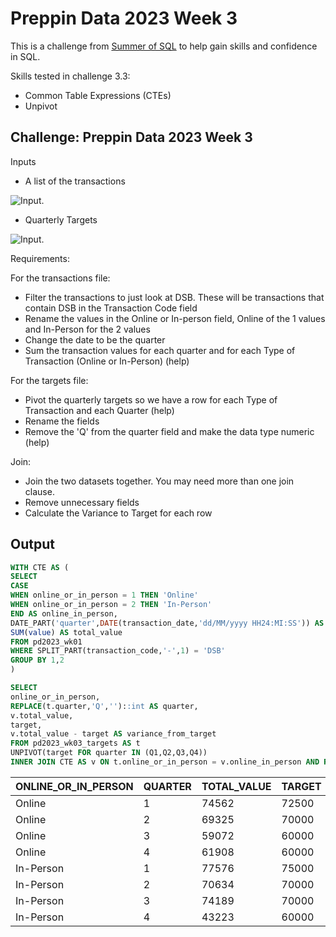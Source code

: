 # Preppin Data 2023 Week 3
This is a challenge from [Summer of SQL](https://github.com/wjsutton/the_summer_of_sql) to help gain skills and confidence in SQL.

Skills tested in challenge 3.3:
- Common Table Expressions (CTEs)
- Unpivot


## Challenge: Preppin Data 2023 Week 3

Inputs
- A list of the transactions

![Input](https://blogger.googleusercontent.com/img/a/AVvXsEi5t8Gjk3PuCXgJN9slk6ja37iyookPwAsuBVF3mPTrlH54H4Qpn1a3ailr1sA-Hb0JA8cEyPcZY8MbkflCEq9zPcLmzIimWXKxRuryUdAaqNJRMN3LDfUk5BnvEx-IiIpna4tH2NSZEAduoFhvzZbz9BC3WnGP1uYQx5TpaWUDWjvdkosAEzR017rRqQ=w640-h228).

- Quarterly Targets

![Input](https://blogger.googleusercontent.com/img/a/AVvXsEhJF9B74360AO-1fdIgkoIPnZU50hlCVfVw03PXf1HDh80iXcBsNZ3h4NGoCq9kJWwyLYKRAh9gK111L5L1T3DJ5zkdrHJM-D9RZBhBoHEVLExm5bizbkLV8qHb-utqUnnjuDox8nJbDIhrVOGWRlsX6InYCLFb5KXdZe6y-apnz8K2qmnDu3_EzI3DDg). 

Requirements:

For the transactions file:
- Filter the transactions to just look at DSB. These will be transactions that contain DSB in the Transaction Code field
- Rename the values in the Online or In-person field, Online of the 1 values and In-Person for the 2 values
- Change the date to be the quarter
- Sum the transaction values for each quarter and for each Type of Transaction (Online or In-Person) (help)

For the targets file:
- Pivot the quarterly targets so we have a row for each Type of Transaction and each Quarter (help)
- Rename the fields
- Remove the 'Q' from the quarter field and make the data type numeric (help)

Join:
- Join the two datasets together. You may need more than one join clause.
- Remove unnecessary fields
- Calculate the Variance to Target for each row


## Output
````sql
WITH CTE AS (
SELECT 
CASE 
WHEN online_or_in_person = 1 THEN 'Online'
WHEN online_or_in_person = 2 THEN 'In-Person'
END AS online_in_person,
DATE_PART('quarter',DATE(transaction_date,'dd/MM/yyyy HH24:MI:SS')) AS quarter,
SUM(value) AS total_value
FROM pd2023_wk01
WHERE SPLIT_PART(transaction_code,'-',1) = 'DSB'
GROUP BY 1,2
)

SELECT 
online_or_in_person,
REPLACE(t.quarter,'Q','')::int AS quarter,
v.total_value,
target,
v.total_value - target AS variance_from_target
FROM pd2023_wk03_targets AS t
UNPIVOT(target FOR quarter IN (Q1,Q2,Q3,Q4))
INNER JOIN CTE AS v ON t.online_or_in_person = v.online_in_person AND REPLACE(t.quarter,'Q','')::int = v.quarter;
````
| ONLINE_OR_IN_PERSON | QUARTER | TOTAL_VALUE | TARGET | VARIANCE_FROM_TARGET |
|---------------------|---------|-------------|--------|-----------------------|
| Online              | 1       | 74562       | 72500  | 2062                  |
| Online              | 2       | 69325       | 70000  | -675                  |
| Online              | 3       | 59072       | 60000  | -928                  |
| Online              | 4       | 61908       | 60000  | 1908                  |
| In-Person           | 1       | 77576       | 75000  | 2576                  |
| In-Person           | 2       | 70634       | 70000  | 634                   |
| In-Person           | 3       | 74189       | 70000  | 4189                  |
| In-Person           | 4       | 43223       | 60000  | -16777                |
